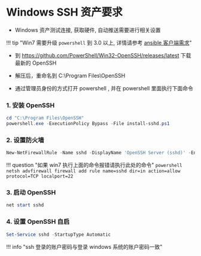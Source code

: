 # Windows SSH 资产要求

- Windows 资产测试连接, 获取硬件, 自动推送需要进行相关设置

!!! tip "Win7 需要升级 `powershell` 到 3.0 以上, 详情请参考 [ansible 客户端需求](https://docs.ansible.com/ansible/latest/user_guide/windows_setup.html)"

- 到 https://github.com/PowerShell/Win32-OpenSSH/releases/latest 下载最新的 OpenSSH
- 解压后，重命名到 C:\Program Files\OpenSSH

- 通过管理员身份的方式打开 powershell , 并在 powershell 里面执行下面命令

### 1. 安装 OpenSSH

```powershell
cd "C:\Program Files\OpenSSH"
powershell.exe -ExecutionPolicy Bypass -File install-sshd.ps1
```

### 2. 设置防火墙

```powershell
New-NetFirewallRule -Name sshd -DisplayName 'OpenSSH Server (sshd)' -Enabled True -Direction Inbound -Protocol TCP -Action Allow -LocalPort 22
```

!!! question "如果 win7 执行上面的命令报错请执行此处的命令"
    ```powershell
    netsh advfirewall firewall add rule name=sshd dir=in action=allow protocol=TCP localport=22
    ```

### 3. 启动 OpenSSH

```powershell
net start sshd
```

### 4. 设置 OpenSSH 自启

```powershell
Set-Service sshd -StartupType Automatic
```

!!! info "ssh 登录的账户密码与登录 windows 系统的账户密码一致"
